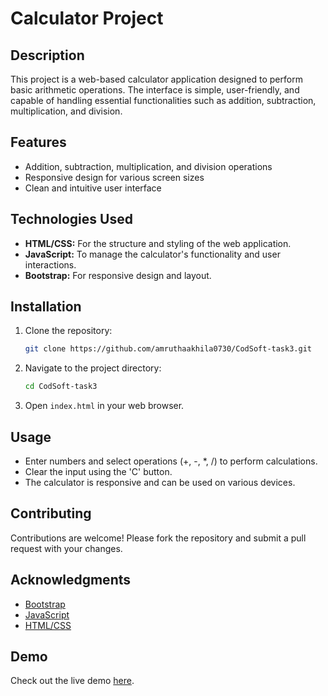 # Calculator Project

## Description
This project is a web-based calculator application designed to perform basic arithmetic operations. The interface is simple, user-friendly, and capable of handling essential functionalities such as addition, subtraction, multiplication, and division.

## Features
- Addition, subtraction, multiplication, and division operations
- Responsive design for various screen sizes
- Clean and intuitive user interface

## Technologies Used
- **HTML/CSS:** For the structure and styling of the web application.
- **JavaScript:** To manage the calculator's functionality and user interactions.
- **Bootstrap:** For responsive design and layout.

## Installation
1. Clone the repository:
   ```bash
   git clone https://github.com/amruthaakhila0730/CodSoft-task3.git
   ```
2. Navigate to the project directory:
   ```bash
   cd CodSoft-task3
   ```
3. Open `index.html` in your web browser.

## Usage
- Enter numbers and select operations (+, -, *, /) to perform calculations.
- Clear the input using the 'C' button.
- The calculator is responsive and can be used on various devices.

## Contributing
Contributions are welcome! Please fork the repository and submit a pull request with your changes.

## Acknowledgments
- [Bootstrap](https://getbootstrap.com/)
- [JavaScript](https://developer.mozilla.org/en-US/docs/Web/JavaScript)
- [HTML/CSS](https://developer.mozilla.org/en-US/docs/Web/HTML)

## Demo
Check out the live demo [here](https://amruthaakhila0730.github.io/CodSoft-task3/).
